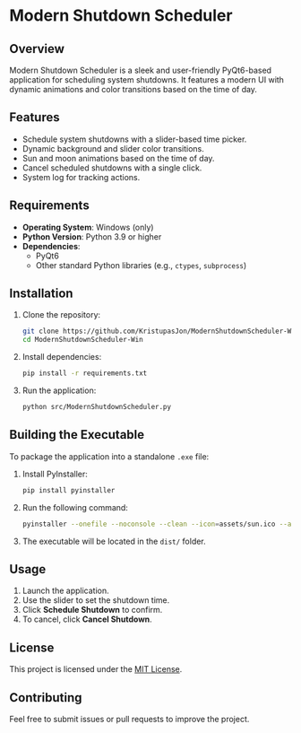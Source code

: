 # Modern Shutdown Scheduler

## Overview
Modern Shutdown Scheduler is a sleek and user-friendly PyQt6-based application for scheduling system shutdowns. It features a modern UI with dynamic animations and color transitions based on the time of day.

## Features
- Schedule system shutdowns with a slider-based time picker.
- Dynamic background and slider color transitions.
- Sun and moon animations based on the time of day.
- Cancel scheduled shutdowns with a single click.
- System log for tracking actions.

## Requirements
- **Operating System**: Windows (only)
- **Python Version**: Python 3.9 or higher
- **Dependencies**:
  - PyQt6
  - Other standard Python libraries (e.g., `ctypes`, `subprocess`)

## Installation
1. Clone the repository:
   ```bash
   git clone https://github.com/KristupasJon/ModernShutdownScheduler-Win.git
   cd ModernShutdownScheduler-Win
   ```

2. Install dependencies:
   ```bash
   pip install -r requirements.txt
   ```

3. Run the application:
   ```bash
   python src/ModernShutdownScheduler.py
   ```

## Building the Executable
To package the application into a standalone `.exe` file:

1. Install PyInstaller:
   ```bash
   pip install pyinstaller
   ```

2. Run the following command:
   ```bash
   pyinstaller --onefile --noconsole --clean --icon=assets/sun.ico --add-data "assets;assets" --name "ModernShutdownScheduler" src/ModernShutdownScheduler.py
   ```

3. The executable will be located in the `dist/` folder.

## Usage
1. Launch the application.
2. Use the slider to set the shutdown time.
3. Click **Schedule Shutdown** to confirm.
4. To cancel, click **Cancel Shutdown**.

## License
This project is licensed under the [MIT License](LICENSE).

## Contributing
Feel free to submit issues or pull requests to improve the project.

